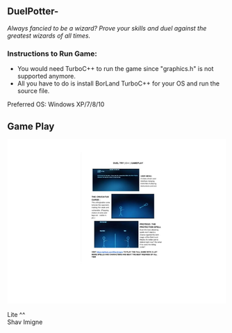 ##                                                    DuelPotter-
*Always fancied to be a wizard? Prove your skills and duel against the greatest wizards of all times.*

### Instructions to Run Game: 
 - You would need TurboC++ to run the game since "graphics.h" is not supported anymore.
 - All you have to do is install BorLand TurboC++ for your OS and run the source file.
  
Preferred OS: Windows XP/7/8/10

## Game Play
 ![](GAMEPLAY.jpg)

Lite ^^  
Shav Imigne
